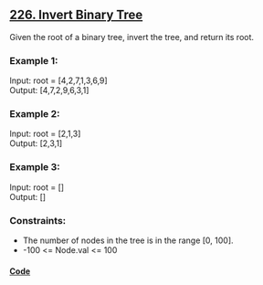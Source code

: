 ## [226. Invert Binary Tree ](https://leetcode.com/problems/invert-binary-tree/description/)
Given the root of a binary tree, invert the tree, and return its root.

### Example 1:

Input: root = [4,2,7,1,3,6,9]  
Output: [4,7,2,9,6,3,1]

### Example 2:
Input: root = [2,1,3]  
Output: [2,3,1]

### Example 3:

Input: root = []  
Output: []

### Constraints:

- The number of nodes in the tree is in the range [0, 100].
- -100 <= Node.val <= 100

#### [Code](../solution/P1.java)

